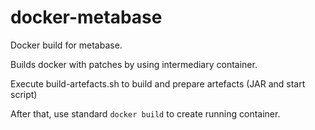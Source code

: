 # docker-metabase
Docker build for metabase.

Builds docker with patches by using intermediary container.

Execute build-artefacts.sh
to build and prepare artefacts (JAR and start script)

After that, use standard `docker build` to create running container.
